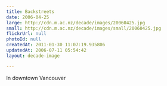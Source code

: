 ```yaml
---
title: Backstreets
date: 2006-04-25
large: http://cdn.m.ac.nz/decade/images/20060425.jpg
small: http://cdn.m.ac.nz/decade/images/small/20060425.jpg
flickrUrl: null
photoId: null
createdAt: 2011-01-30 11:07:19.935806
updatedAt: 2006-07-11 05:54:42
layout: decade-image

---
```

In downtown Vancouver
